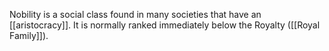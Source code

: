 Nobility is a social class found in many societies that have an [[aristocracy]]. It is normally ranked immediately below the Royalty ([[Royal Family]]).